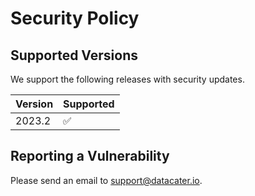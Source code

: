 # Security Policy

## Supported Versions

We support the following releases with security updates.

| Version | Supported          |
| ------- | ------------------ |
| 2023.2   | :white_check_mark: |

## Reporting a Vulnerability

Please send an email to support@datacater.io.
